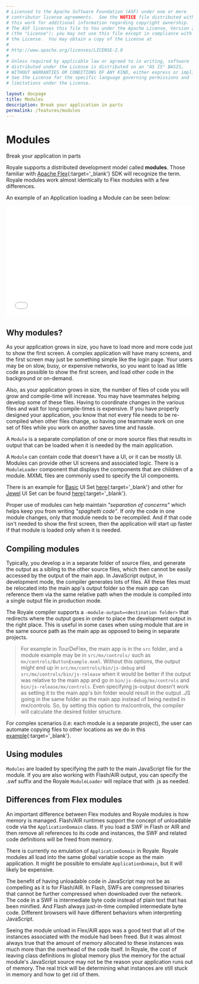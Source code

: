 ```yaml
---
# Licensed to the Apache Software Foundation (ASF) under one or more
# contributor license agreements.  See the NOTICE file distributed with
# this work for additional information regarding copyright ownership.
# The ASF licenses this file to You under the Apache License, Version 2.0
# (the "License"); you may not use this file except in compliance with
# the License.  You may obtain a copy of the License at
# 
# http://www.apache.org/licenses/LICENSE-2.0
# 
# Unless required by applicable law or agreed to in writing, software
# distributed under the License is distributed on an "AS IS" BASIS,
# WITHOUT WARRANTIES OR CONDITIONS OF ANY KIND, either express or implied.
# See the License for the specific language governing permissions and
# limitations under the License.

layout: docpage
title: Modules
description: Break your application in parts
permalink: /features/modules
---
```


# Modules

Break your application in parts

Royale supports a distributed development model called **modules**. Those familiar with [Apache Flex](https://flex.apache.org/){:target='_blank'} SDK will recognize the term. Royale modules work almost identically to Flex modules with a few differences.

An example of an Application loading a Module can be seen below:

<iframe frameborder="no" border="0" marginwidth="0" marginheight="0" 
width="100%" height="300" 
src="assets/BE0013_Dividing_an_Apache_Royale_application_with_modules/index.html"></iframe>

## Why modules?

As your application grows in size, you have to load more and more code just to show the first screen. A complex application will have many screens, and the first screen may just be something simple like the login page. Your users may be on slow, busy, or expensive networks, so you want to load as little code as possible to show the first screen, and load other code in the background or on-demand.

Also, as your application grows in size, the number of files of code you will grow and compile-time will increase. You may have teammates helping develop some of these files. Having to coordinate changes in the various files and wait for long compile-times is expensive. If you have properly designed your application, you know that not every file needs to be re-compiled when other files change, so having one teammate work on one set of files while you work on another saves time and hassle.

A `Module` is a separate compilation of one or more source files that results in output that can be loaded when it is needed by the main application.

A `Module` can contain code that doesn't have a UI, or it can be mostly UI. Modules can provide other UI screens and associated logic. There is a `ModuleLoader` component that displays the components that are children of a module. MXML files are commonly used to specify the UI components.

There is an example for [Basic](component-sets/basic) UI Set [here](https://github.com/apache/royale-asjs/tree/develop/examples/royale/ModuleExample){:target='_blank'} and other for [Jewel](component-sets/jewel) UI Set can be found [here](https://github.com/apache/royale-asjs/tree/develop/examples/blog/BE0013_Dividing_an_Apache_Royale_application_with_modules){:target='_blank'}.

Proper use of modules can help maintain _"separation of concerns"_ which helps keep you from writing _"spaghetti code"_. If only the code in one module changes, only that module needs to be recompiled. And if that code isn't needed to show the first screen, then the application will start up faster if that module is loaded only when it is needed.

## Compiling modules

Typically, you develop a in a separate folder of source files, and generate the output as a sibling to the other source files, which then cannot be easily accessed by the output of the main app. In JavaScript output, in development mode, the compiler generates lots of files. All these files must be relocated into the main app's output folder so the main app can reference them via the same relative path when the module is compiled into a single output file in production mode.

The Royale compiler supports a `-module-output=<destination folder>` that redirects where the output goes in order to place the development output in the right place. This is useful in some cases when using module that are in the same source path as the main app as opposed to being in separate projects.

> For example in TourDeFlex, the main app is in the `src` folder, and a module example may be in `src/mx/controls/` such as `mx/controls/ButtonExample.mxml`. Without this options, the output might end up in `src/mx/controls/bin/js-debug` and `src/mx/controls/bin/js-release` when it would be better if the output was relative to the main app and go in `bin/js-debug/mx/controls` and `bin/js-release/mx/controls`. Even specifying js-output doesn't work as setting it to the main app's bin folder would result in the output .JS going in the same folder as the main app instead of being nested in mx/controls.  So, by setting this option to mx/controls, the compiler will calculate the desired folder structure.

For complex scenarios (i.e: each module is a separate project), the user can automate copying files to other locations as we do in this [example](https://github.com/apache/royale-asjs/tree/develop/examples/blog/BE0013_Dividing_an_Apache_Royale_application_with_modules){:target='_blank'}.

## Using modules

`Modules` are loaded by specifying the path to the main JavaScript file for the module. If you are also working with Flash/AIR output, you can specify the .swf suffix and the Royale `ModuleLoader` will replace that with .js as needed.

## Differences from Flex modules

An important difference between Flex modules and Royale modules is how memory is managed. Flash/AIR runtimes support the concept of unloadable code via the `ApplicationDomain` class. If you load a SWF in Flash or AIR and then remove all references to its code and instances, the SWF and related code definitions will be freed from memory.

There is currently no emulation of `ApplicationDomain` in Royale. Royale modules all load into the same global variable scope as the main application. It might be possible to emulate `ApplicationDomain`, but it will likely be expensive.

The benefit of having unloadable code in JavaScript may not be as compelling as it is for Flash/AIR. In Flash, SWFs are compressed binaries that cannot be further compressed when downloaded over the network. The code in a SWF is intermediate byte code instead of plain text that has been minified. And Flash always just-in-time compiled intermediate byte code. Different browsers will have different behaviors when interpreting JavaScript.

Seeing the module unload in Flex/AIR apps was a good test that all of the instances associated with the module had been freed. But it was almost always true that the amount of memory allocated to these instances was much more than the overhead of the code itself. In Royale, the cost of leaving class definitions in global memory plus the memory for the actual module's JavaScript source may not be the reason your application runs out of memory. The real trick will be determining what instances are still stuck in memory and how to get rid of them.



